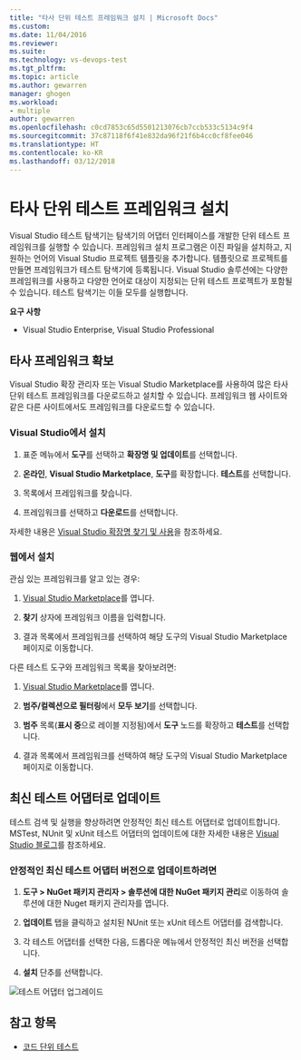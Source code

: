 ```yaml
---
title: "타사 단위 테스트 프레임워크 설치 | Microsoft Docs"
ms.custom: 
ms.date: 11/04/2016
ms.reviewer: 
ms.suite: 
ms.technology: vs-devops-test
ms.tgt_pltfrm: 
ms.topic: article
ms.author: gewarren
manager: ghogen
ms.workload:
- multiple
author: gewarren
ms.openlocfilehash: c0cd7853c65d5501213076cb7ccb533c5134c9f4
ms.sourcegitcommit: 37c87118f6f41e832da96f21f6b4cc0cf8fee046
ms.translationtype: HT
ms.contentlocale: ko-KR
ms.lasthandoff: 03/12/2018
---
```

# <a name="install-third-party-unit-test-frameworks"></a>타사 단위 테스트 프레임워크 설치
Visual Studio 테스트 탐색기는 탐색기의 어댑터 인터페이스를 개발한 단위 테스트 프레임워크를 실행할 수 있습니다. 프레임워크 설치 프로그램은 이진 파일을 설치하고, 지원하는 언어의 Visual Studio 프로젝트 템플릿을 추가합니다. 템플릿으로 프로젝트를 만들면 프레임워크가 테스트 탐색기에 등록됩니다. Visual Studio 솔루션에는 다양한 프레임워크를 사용하고 다양한 언어로 대상이 지정되는 단위 테스트 프로젝트가 포함될 수 있습니다. 테스트 탐색기는 이들 모두를 실행합니다.  
  
 **요구 사항**  
  
-   Visual Studio Enterprise, Visual Studio Professional  
  
## <a name="acquiring-third-party-frameworks"></a>타사 프레임워크 확보  
 Visual Studio 확장 관리자 또는 Visual Studio Marketplace를 사용하여 많은 타사 단위 테스트 프레임워크를 다운로드하고 설치할 수 있습니다. 프레임워크 웹 사이트와 같은 다른 사이트에서도 프레임워크를 다운로드할 수 있습니다.  
  
### <a name="installing-from-visual-studio"></a>Visual Studio에서 설치  
  
1.  표준 메뉴에서 **도구**를 선택하고 **확장명 및 업데이트**를 선택합니다.  
  
2.  **온라인**, **Visual Studio Marketplace**, **도구**를 확장합니다. **테스트**를 선택합니다.  
  
3.  목록에서 프레임워크를 찾습니다.  
  
4.  프레임워크를 선택하고 **다운로드**를 선택합니다.  
  
 자세한 내용은 [Visual Studio 확장명 찾기 및 사용](../ide/finding-and-using-visual-studio-extensions.md)을 참조하세요.  
  
### <a name="installing-from-the-web"></a>웹에서 설치  
 관심 있는 프레임워크를 알고 있는 경우:  
  
1.  [Visual Studio Marketplace](https://marketplace.visualstudio.com/vs)를 엽니다.  
  
2.  **찾기** 상자에 프레임워크 이름을 입력합니다.  
  
3.  결과 목록에서 프레임워크를 선택하여 해당 도구의 Visual Studio Marketplace 페이지로 이동합니다.  
  
 다른 테스트 도구와 프레임워크 목록을 찾아보려면:  
  
1.  [Visual Studio Marketplace](https://marketplace.visualstudio.com/vs)를 엽니다.  
  
2.  **범주/컬렉션으로 필터링**에서 **모두 보기**를 선택합니다.  
  
3.  **범주** 목록(**표시 중**으로 레이블 지정됨)에서 **도구** 노드를 확장하고 **테스트**를 선택합니다.  
  
4.  결과 목록에서 프레임워크를 선택하여 해당 도구의 Visual Studio Marketplace 페이지로 이동합니다. 

## <a name="update-to-the-latest-test-adapters"></a>최신 테스트 어댑터로 업데이트

테스트 검색 및 실행을 향상하려면 안정적인 최신 테스트 어댑터로 업데이트합니다. MSTest, NUnit 및 xUnit 테스트 어댑터의 업데이트에 대한 자세한 내용은 [Visual Studio 블로그](https://blogs.msdn.microsoft.com/visualstudio/2017/11/16/test-experience-improvements/)를 참조하세요.

### <a name="to-update-to-the-latest-stable-test-adapter-version"></a>안정적인 최신 테스트 어댑터 버전으로 업데이트하려면

1. **도구 > NuGet 패키지 관리자 > 솔루션에 대한 NuGet 패키지 관리**로 이동하여 솔루션에 대한 Nuget 패키지 관리자를 엽니다.

2. **업데이트** 탭을 클릭하고 설치된 NUnit 또는 xUnit 테스트 어댑터를 검색합니다.

3. 각 테스트 어댑터를 선택한 다음, 드롭다운 메뉴에서 안정적인 최신 버전을 선택합니다.

4. **설치** 단추를 선택합니다.

![테스트 어댑터 업그레이드](media/installadapter-upgrade.png)

## <a name="see-also"></a>참고 항목

- [코드 단위 테스트](../test/unit-test-your-code.md)
